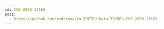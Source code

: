 ```yaml
---
id: CVE-2020-13162
pocs:
  - https://github.com/redtimmy/tu-TOCTOU-kaiu-TOCMEU-CVE-2020-13162-
---
```

